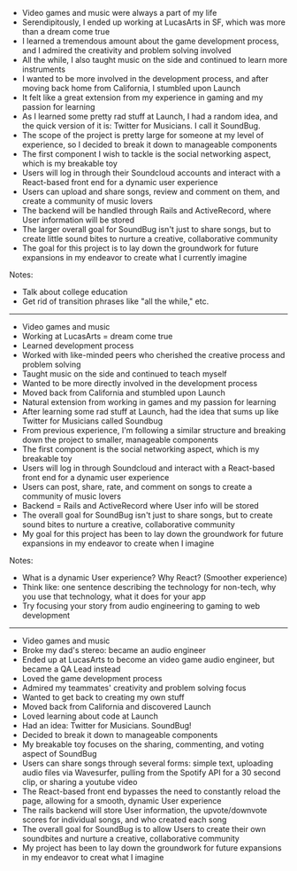 - Video games and music were always a part of my life
- Serendipitously, I ended up working at LucasArts in SF, which was more than a dream come true
- I learned a tremendous amount about the game development process, and I admired the creativity and problem solving involved
- All the while, I also taught music on the side and continued to learn more instruments
- I wanted to be more involved in the development process, and after moving back home from California, I stumbled upon Launch
- It felt like a great extension from my experience in gaming and my passion for learning
- As I learned some pretty rad stuff at Launch, I had a random idea, and the quick version of it is: Twitter for Musicians. I call it SoundBug.
- The scope of the project is pretty large for someone at my level of experience, so I decided to break it down to manageable components
- The first component I wish to tackle is the social networking aspect, which is my breakable toy
- Users will log in through their Soundcloud accounts and interact with a React-based front end for a dynamic user experience
- Users can upload and share songs, review and comment on them, and create a community of music lovers
- The backend will be handled through Rails and ActiveRecord, where User information will be stored
- The larger overall goal for SoundBug isn't just to share songs, but to create little sound bites to nurture a creative, collaborative community
- The goal for this project is to lay down the groundwork for future expansions in my endeavor to create what I currently imagine

Notes:

* Talk about college education
* Get rid of transition phrases like "all the while," etc.

***************************

- Video games and music
- Working at LucasArts = dream come true
- Learned development process
- Worked with like-minded peers who cherished the creative process and problem solving
- Taught music on the side and continued to teach myself
- Wanted to be more directly involved in the development process
- Moved back from California and stumbled upon Launch
- Natural extension from working in games and my passion for learning
- After learning some rad stuff at Launch, had the idea that sums up like Twitter for Musicians called Soundbug
- From previous experience, I'm following a similar structure and breaking down the project to smaller, manageable components
- The first component is the social networking aspect, which is my breakable toy
- Users will log in through Soundcloud and interact with a React-based front end for a dynamic user experience
- Users can post, share, rate, and comment on songs to create a community of music lovers
- Backend = Rails and ActiveRecord where User info will be stored
- The overall goal for SoundBug isn't just to share songs, but to create sound bites to nurture a creative, collaborative community
- My goal for this project has been to lay down the groundwork for future expansions in my endeavor to create when I imagine

Notes:

* What is a dynamic User experience? Why React? (Smoother experience)
* Think like: one sentence describing the technology for non-tech, why you use that technology, what it does for your app
* Try focusing your story from audio engineering to gaming to web development

***************************

- Video games and music
- Broke my dad's stereo: became an audio engineer
- Ended up at LucasArts to become an video game audio engineer, but became a QA Lead instead
- Loved the game development process
- Admired my teammates' creativity and problem solving focus
- Wanted to get back to creating my own stuff
- Moved back from California and discovered Launch
- Loved learning about code at Launch
- Had an idea: Twitter for Musicians. SoundBug!
- Decided to break it down to manageable components
- My breakable toy focuses on the sharing, commenting, and voting aspect of SoundBug
- Users can share songs through several forms: simple text, uploading audio files via Wavesurfer, pulling from the Spotify API for a 30 second clip, or sharing a youtube video
- The React-based front end bypasses the need to constantly reload the page, allowing for a smooth, dynamic User experience
- The rails backend will store User information, the upvote/downvote scores for individual songs, and who created each song
- The overall goal for SoundBug is to allow Users to create their own soundbites and nurture a creative, collaborative community
- My project has been to lay down the groundwork for future expansions in my endeavor to creat what I imagine
